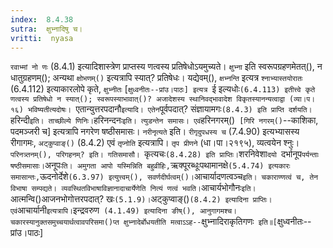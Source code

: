 ```yaml
---
index:  8.4.38
sutra:  क्षुभ्नादिषु च।
vritti:  nyasa
---
```


`रवाभ्मां नो णः` (8.4.1) इत्यादिशास्त्रेण प्राप्तस्य णत्वस्य प्रतिषेधोऽयमुच्यते। `क्षुभ्ना` इति स्वरूपग्रहणमेतत्(), न धातुग्रहणम्(); अन्यथा `क्षोभणम्()` इत्यत्रापि स्यात्? प्रतिषेधः। यद्येवम्(), `क्षभ्नन्ति` इत्यत्र `श्नाभ्यास्तयोरातः` (6.4.112) इत्याकारलोपे कृते, `क्षुभ्नीतः` [`क्षुध्वनीतः--प्रांउ।पाठः] इत्यत्र `ई इल्यधोः` (6.4.113) इतीत्त्वे कृते णत्वस्य प्रतिषेधो न स्यात्(); स्वरूपस्याभावात्()? अजादेशस्य स्थानिवद्भावादेश विकृतस्यानन्यत्वाद्वा (व्या।प।१६) भविष्यतीत्यदोषः। 
`एतान्युत्तरपदानौ` इत्यादि। एतेन `पूर्वपदात्? संज्ञायामगः` (8.4.3) इति प्राप्ति दर्शयति। 
`हरिन्दी` इति। ताच्छील्ये णिनिः। `हरिनन्दनः` इति। त्युडन्तेन समासः। एवं `हरिनगरम्()` [गिरि नगरम्()`--काशिका, पदमञ्जरी च] इत्यत्रापि नगरेण षष्ठीसमासः। 
`नरीनृत्यते` इति। `रीगृदुपधस्य च` (7.4.90) इत्यभ्यासस्य रीगागमः, `अट्कुप्वाङ्()` (8.4.2)
एवं `तृप्नोति` इत्यत्रापि। `तृप प्रीणने` (धा।पा।२१९५), व्यत्वयेन श्नुः। `परिनत्र्तनम्(), परिगहनम्? इति। गतिसमासौ। `कृत्यचः` (8.4.28) इति प्राप्तिः। `शरनिवेशा`दयो `दर्भानूप` पर्यन्ताः षष्ठीसमासाः। `अनूपः` ति। अमुगता आपो यस्मिन्निति बहुव्रीहिः, `ऋक्पूरब्धूःपथामानक्षे` (5.4.74) इत्यकारः समासान्तः, `ऊदनोर्देशे` (6.3.97) इत्युत्त्वम्(), सवर्णदीर्घत्वम्()।
`आचार्यादणत्वञ्च` इति। चकाराण्णत्वं च, तेन विभाषा सम्पद्यते। व्यवस्थितविभाषाविज्ञानादाचार्येणेति नित्यं णत्वं भवति। `आचार्यभोगौनः` इति। `आत्मन्वि()आजनभोगोत्तरपदात्? खः` (5.1.9)। `अट्कुप्वाङ्()` (8.4.2) इत्यादिना प्राप्तिः। एवं `आचार्यानी` इत्यत्रापि। `इन्द्रवरुण` (4.1.49) इत्यादिना ङीष्(), आनुगागमश्च। चकारस्यानुक्तसमुच्चयार्थत्वावपरिसमा()प्त क्षुभ्नादेर्बोधयतीति मत्वाऽ‌ऽह--`क्षुभ्नादिराकृतिगणः` इति॥[`क्षुध्वनीतः--प्रांउ।पाठः]
